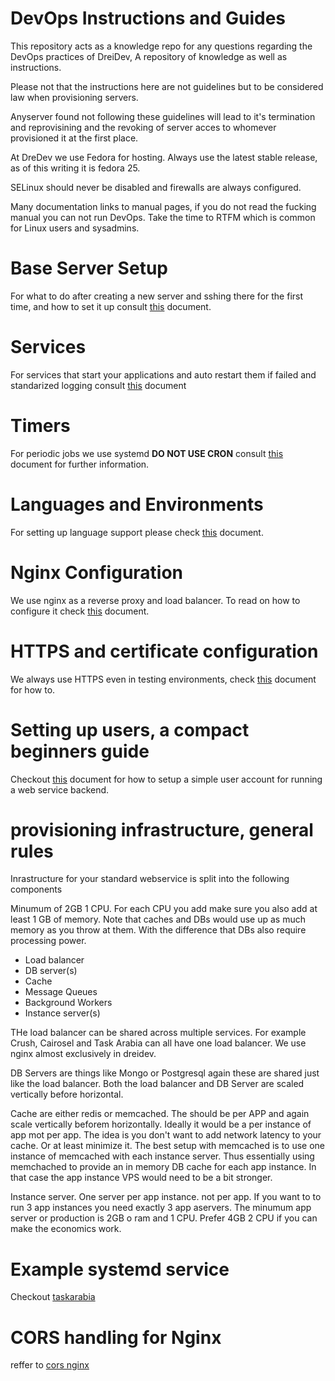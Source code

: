 DevOps Instructions and Guides
==============================


This repository acts as a knowledge repo for any questions regarding the DevOps practices of DreiDev,
A repository of knowledge as well as instructions.

Please not that the instructions here are not guidelines but to be considered law when provisioning servers.

Anyserver found not following these guidelines will lead to it's termination and reprovisining and the revoking of server acces to whomever provisioned it at the first place.



At DreDev we use Fedora for hosting. Always use the latest stable release, as of this writing it is fedora 25.

SELinux should never be disabled and firewalls are always configured.


Many documentation links to manual pages, if you do not read the fucking manual you can not run DevOps.
Take the time to RTFM which is common for Linux users and sysadmins.


# Base Server Setup

For what to do after creating a new server and sshing there for the first time, and how to set it up consult
[this](generic/README.md) document.


# Services


For services that start your applications and auto restart them if failed and standarized logging consult [this](generic/SERVICES.md) document

# Timers


For periodic jobs we use systemd **DO NOT USE CRON** consult [this](generic/TIMERS.md) document for further information.


# Languages and Environments

For setting up language support please check [this](languages/README.md) document.



# Nginx Configuration

We use nginx as a reverse proxy and load balancer. To read on how to configure it check [this](nginx/README.md) document.


# HTTPS and certificate configuration

We always use HTTPS even in testing environments, check [this](nginx/HTTPS.md) document for how to.




# Setting up users, a compact beginners guide

Checkout [this](users-and-permissions/simple-user-creation.md) document for how to setup a simple user account for running a web service backend.



# provisioning infrastructure, general rules

Inrastructure for your standard webservice is split into the following components

Minumum of 2GB 1 CPU. For each CPU you add make sure you also add at least 1 GB of memory.
Note that caches and DBs would use up as much memory as you throw at them. With the difference that DBs also require processing power.



- Load balancer
- DB server(s)
- Cache
- Message Queues
- Background Workers
- Instance server(s)


THe load balancer can be shared across multiple services. For example Crush, Cairosel and Task Arabia can all have one load balancer. We use nginx almost exclusively
in dreidev.

DB Servers are things like Mongo or Postgresql again these are shared just like the load balancer.
Both the load balancer and DB Server are scaled vertically before horizontal.

Cache are either redis or memcached. The should be per APP and again scale vertically beforem horizontally. Ideally it would be a per instance of app mot per app.
The idea is you don't want to add network latency to your cache. Or at least minimize it. The best setup with memcached is to use one instance of memcached with each instance server. Thus essentially using memchached to provide an in memory DB cache for each app instance. In that case the app instance VPS would need to be a bit stronger.

Instance server. One server per app instance. not per app. If you want to to run 3 app instances you need exactly 3 app aservers.
The minumum app server or production is 2GB o ram and 1 CPU. Prefer 4GB 2 CPU if you can make the economics work.




# Example systemd service

Checkout [taskarabia](examples/syssssssssssssssstemd/taskarabia.service)



# CORS handling for Nginx

reffer to [cors nginx](snippets/nginx/cors.md)
